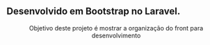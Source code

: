 ## Desenvolvido em Bootstrap no Laravel.

<p align="center">Objetivo deste projeto é mostrar a organização do front para desenvolvimento</p>
